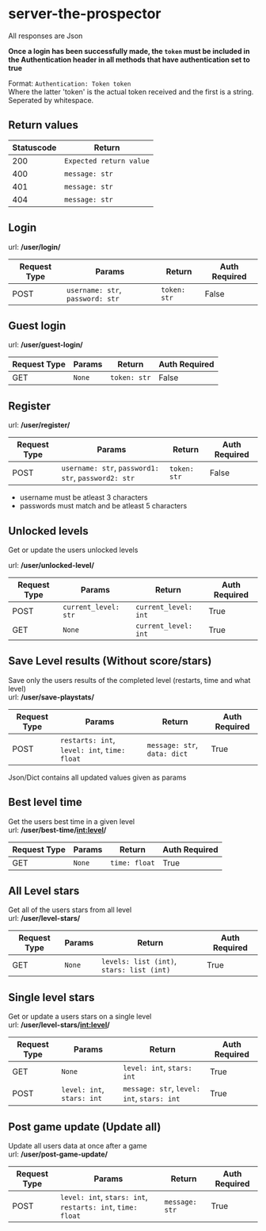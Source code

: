 # server-the-prospector
All responses are Json

**Once a login has been successfully made, the `token` must be included in the Authentication header in all methods that have authentication set to true**

Format: `Authentication: Token token` \
Where the latter 'token' is the actual token received and the first is a string. Seperated by whitespace.

## Return values
| Statuscode | Return |
|----|----|
| 200 | `Expected return value` |
| 400 | `message: str` |
| 401 | `message: str` |
| 404 | `message: str` |

## Login
url: **/user/login/**

| Request Type | Params | Return | Auth Required |
|----|----|----|----|
| POST | `username: str`, `password: str` | `token: str` | False |

## Guest login
url: **/user/guest-login/**

| Request Type | Params | Return | Auth Required |
|----|----|----|----|
| GET | `None`| `token: str` | False |

## Register
url: **/user/register/**

| Request Type | Params | Return | Auth Required |
|----|----|----|----|
| POST | `username: str`, `password1: str`, `password2: str`| `token: str` | False |

- username must be atleast 3 characters
- passwords must match and be atleast 5 characters

## Unlocked levels
Get or update the users unlocked levels

url: **/user/unlocked-level/**

| Request Type | Params | Return | Auth Required |
|----|----|----|----|
| POST | `current_level: str`| `current_level: int` | True |
| GET | `None`| `current_level: int` | True |


## Save Level results (Without score/stars)
Save only the users results of the completed level (restarts, time and what level) \
url: **/user/save-playstats/**

| Request Type | Params | Return | Auth Required |
|----|----|----|----|
| POST | `restarts: int`, `level: int`, `time: float` | `message: str`, `data: dict`| True |

Json/Dict contains all updated values given as params

## Best level time
Get the users best time in a  given level \
url: **/user/best-time/<int:level>/**

| Request Type | Params | Return | Auth Required |
|----|----|----|----|
| GET | `None` |`time: float`| True |


## All Level stars
Get all of the users stars from all level\
url: **/user/level-stars/**

| Request Type | Params | Return | Auth Required |
|----|----|----|----|
| GET | `None` |`levels: list (int)`, `stars: list (int)`| True |

## Single level stars
Get or update a users stars on a single level\
url: **/user/level-stars/<int:level>/**

| Request Type | Params | Return | Auth Required |
|----|----|----|----|
| GET | `None` | `level: int`, `stars: int`| True |
| POST | `level: int`, `stars: int` | `message: str`, `level: int`, `stars: int` | True |

## Post game update (Update all)
Update all users data at once after a game\
url: **/user/post-game-update/**

| Request Type | Params | Return | Auth Required |
|----|----|----|----|
| POST | `level: int`, `stars: int`, `restarts: int`, `time: float` | `message: str`| True |
